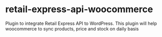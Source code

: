 # retail-express-api-woocommerce

Plugin to integrate Retail Express API to WordPress. This plugin will help woocommerce to sync products, price and stock on daily basis
